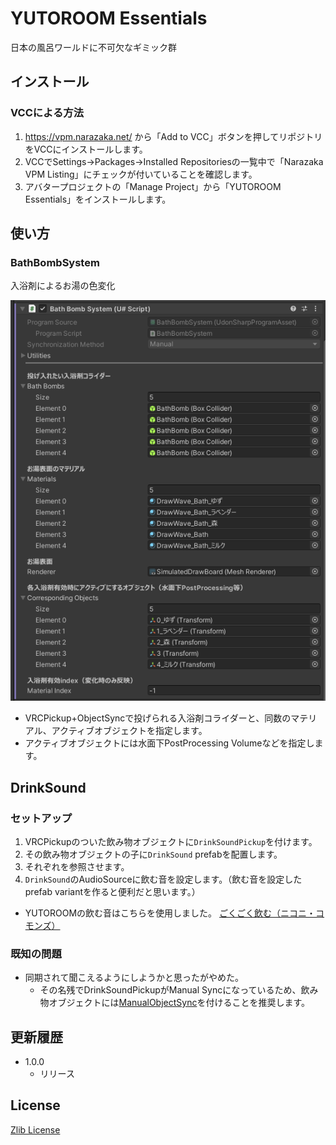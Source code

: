 # YUTOROOM Essentials

日本の風呂ワールドに不可欠なギミック群

## インストール

### VCCによる方法

1. https://vpm.narazaka.net/ から「Add to VCC」ボタンを押してリポジトリをVCCにインストールします。
2. VCCでSettings→Packages→Installed Repositoriesの一覧中で「Narazaka VPM Listing」にチェックが付いていることを確認します。
3. アバタープロジェクトの「Manage Project」から「YUTOROOM Essentials」をインストールします。

## 使い方

### BathBombSystem

入浴剤によるお湯の色変化

![inspector](docs~/BathBombSystem.png)

- VRCPickup+ObjectSyncで投げられる入浴剤コライダーと、同数のマテリアル、アクティブオブジェクトを指定します。
- アクティブオブジェクトには水面下PostProcessing Volumeなどを指定します。

## DrinkSound

### セットアップ

1. VRCPickupのついた飲み物オブジェクトに`DrinkSoundPickup`を付けます。
2. その飲み物オブジェクトの子に`DrinkSound` prefabを配置します。
3. それぞれを参照させます。
4. `DrinkSound`のAudioSourceに飲む音を設定します。（飲む音を設定したprefab variantを作ると便利だと思います。）
  - YUTOROOMの飲む音はこちらを使用しました。  [ごくごく飲む（ニコニ・コモンズ）](https://commons.nicovideo.jp/works/nc44239)

### 既知の問題

- 同期されて聞こえるようにしようかと思ったがやめた。
  - その名残でDrinkSoundPickupがManual Syncになっているため、飲み物オブジェクトには[ManualObjectSync](https://github.com/mimyquality/FukuroUdon/wiki/Manual-ObjectSync)を付けることを推奨します。

## 更新履歴

- 1.0.0
  - リリース

## License

[Zlib License](LICENSE.txt)
